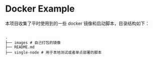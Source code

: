 # Docker Example

本项目收集了平时使用到的一些 docker 镜像和启动脚本，目录结构如下：

```shell

.
├── images # 自己打包的镜像
├── README.md 
├── single-node # 用于本地测试或者单点部署的脚本

```
